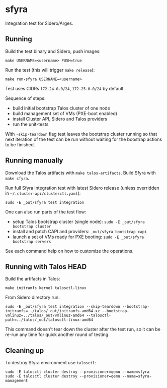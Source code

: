 # sfyra

Integration test for Sidero/Arges.

## Running

Build the test binary and Sidero, push images:

    make USERNAME=<username> PUSH=true

Run the test (this will trigger `make release`):

    make run-sfyra USERNAME=<username>

Test uses CIDRs `172.24.0.0/24`, `172.25.0.0/24` by default.

Sequence of steps:

* build initial bootstrap Talos cluster of one node
* build management set of VMs (PXE-boot enabled)
* install Cluster API, Sidero and Talos providers
* run the unit-tests

With `-skip-teardown` flag test leaves the bootstrap cluster running so that next iteration of the test
can be run without waiting for the boostrap actions to be finished.

## Running manually

Download the Talos artifacts with `make talos-artifacts`.
Build Sfyra with `make sfyra`.

Run full Sfyra integration test with latest Sidero release (unless overridden in `~/.cluster-api/clusterctl.yaml`):

    sudo -E _out/sfyra test integration

One can also run parts of the test flow:

* setup Talos bootstrap cluster (single node): `sudo -E _out/sfyra bootstrap cluster`
* install and patch CAPI and providers: `_out/sfyra bootstrap capi`
* launch a set of VMs ready for PXE booting: `sudo -E _out/sfyra bootstrap servers`

See each command help on how to customize the operations.

## Running with Talos HEAD

Build the artifacts in Talos:

    make initramfs kernel talosctl-linux

From Sidero directory run:

    sudo -E _out/sfyra test integration --skip-teardown --bootstrap-initramfs=../talos/_out/initramfs-amd64.xz --bootstrap-vmlinuz=../talos/_out/vmlinuz-amd64 --talosctl-path=../talos/_out/talosctl-linux-amd64

This command doesn't tear down the cluster after the test run, so it can be re-run any time for quick another round of testing.

## Cleaning up

To destroy Sfyra environment use `talosctl`:

    sudo -E talosctl cluster destroy --provisioner=qemu --name=sfyra
    sudo -E talosctl cluster destroy --provisioner=qemu --name=sfyra-management
